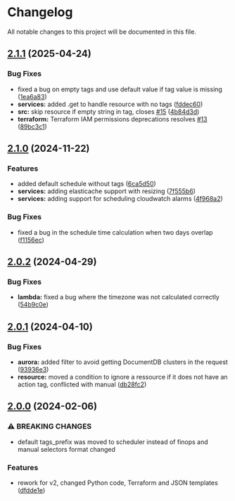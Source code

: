 # Changelog

All notable changes to this project will be documented in this file.

## [2.1.1](https://github.com/phergoualch/terraform-aws-service-scheduler/compare/v2.1.0...v2.1.1) (2025-04-24)

### Bug Fixes

* fixed a bug on empty tags and use default value if tag value is missing ([1ea6a83](https://github.com/phergoualch/terraform-aws-service-scheduler/commit/1ea6a837e3dac78f37005f60c423a34b8fa636a2))
* **services:** added .get to handle resource with no tags ([fddec60](https://github.com/phergoualch/terraform-aws-service-scheduler/commit/fddec600668701b914cf4081e7fde8bbe6de8d24))
* **src:** skip resource if empty string in tag, closes [#15](https://github.com/phergoualch/terraform-aws-service-scheduler/issues/15) ([4b84d3d](https://github.com/phergoualch/terraform-aws-service-scheduler/commit/4b84d3d68550051692e41587777bed23e56c2268))
* **terraform:** Terraform IAM permissions deprecations resolves [#13](https://github.com/phergoualch/terraform-aws-service-scheduler/issues/13) ([89bc3c1](https://github.com/phergoualch/terraform-aws-service-scheduler/commit/89bc3c1d96b41c1576cab3255b8c3310b57c9b1f))

## [2.1.0](https://github.com/phergoualch/terraform-aws-service-scheduler/compare/v2.0.2...v2.1.0) (2024-11-22)

### Features

* added default schedule without tags ([6ca5d50](https://github.com/phergoualch/terraform-aws-service-scheduler/commit/6ca5d50618836c4d1efd975689447662c220f1b6))
* **services:** adding elasticache support with resizing ([7f555b6](https://github.com/phergoualch/terraform-aws-service-scheduler/commit/7f555b68aa9de1d87a59bdd5bc78d7fd76a84d28))
* **services:** adding support for scheduling cloudwatch alarms ([4f968a2](https://github.com/phergoualch/terraform-aws-service-scheduler/commit/4f968a279bb7ebf12252f1c5c2da102e94067c48))

### Bug Fixes

* fixed a bug in the schedule time calculation when two days overlap ([f1156ec](https://github.com/phergoualch/terraform-aws-service-scheduler/commit/f1156ec127c741af0bcab04e289de5b0c0e92f45))

## [2.0.2](https://github.com/phergoualch/terraform-aws-service-scheduler/compare/v2.0.1...v2.0.2) (2024-04-29)


### Bug Fixes

* **lambda:** fixed a bug where the timezone was not calculated correctly ([54b9c0e](https://github.com/phergoualch/terraform-aws-service-scheduler/commit/54b9c0ef597aaaa4aa98c3cdf711e07cc97d1d3f))

## [2.0.1](https://github.com/phergoualch/terraform-aws-service-scheduler/compare/v2.0.0...v2.0.1) (2024-04-10)


### Bug Fixes

* **aurora:** added filter to avoid getting DocumentDB clusters in the request ([93936e3](https://github.com/phergoualch/terraform-aws-service-scheduler/commit/93936e399a65ba3a22be47ed3b4daa3bbd406c5c))
* **resource:** moved  a condition to ignore a ressource if it does not have an action tag, conflicted with manual ([db28fc2](https://github.com/phergoualch/terraform-aws-service-scheduler/commit/db28fc2ea2b707633db0f1cc0044836dd1a62d40))

## [2.0.0](https://github.com/phergoualch/terraform-aws-service-scheduler/compare/v1.0.1...v2.0.0) (2024-02-06)


### ⚠ BREAKING CHANGES

* default tags_prefix was moved to scheduler instead of finops and manual selectors format changed

### Features

* rework for v2, changed Python code, Terraform and JSON templates ([dfdde1e](https://github.com/phergoualch/terraform-aws-service-scheduler/commit/dfdde1e3889ecbae71dc9c561dcd1ac0a743e226))

